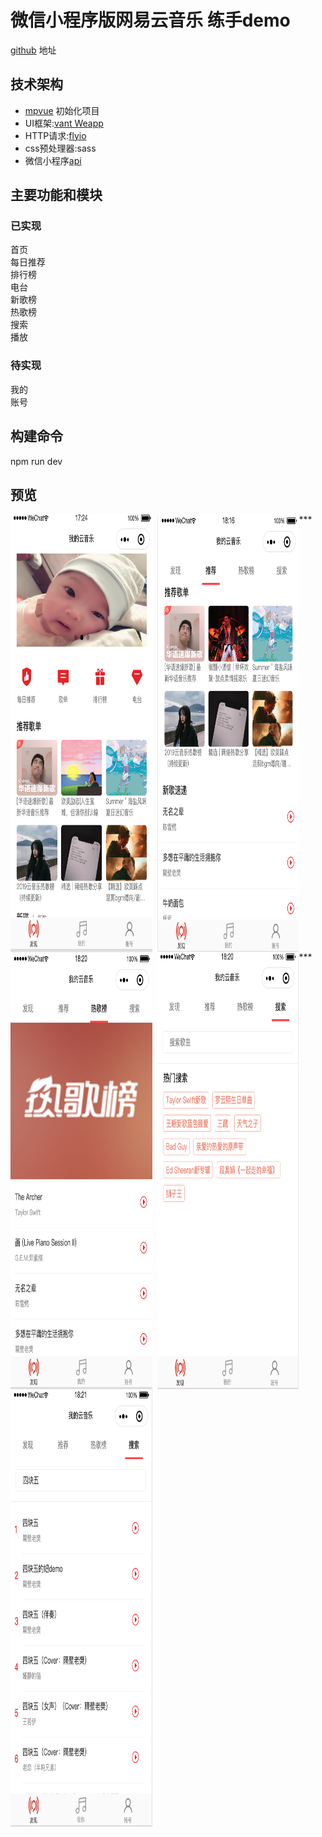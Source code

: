 # 微信小程序版网易云音乐 练手demo
[github](https://github.com/a758801405/my-music) 地址

## 技术架构
- [mpvue](http://mpvue.com/mpvue/quickstart.html)   初始化项目
- UI框架:[vant Weapp](https://youzan.github.io/vant-weapp/#/icon) 
- HTTP请求:[flyio](https://wendux.github.io/dist/#/doc/flyio/readme)
- css预处理器:sass
- 微信小程序[api](https://developers.weixin.qq.com/miniprogram/dev/api/)

## 主要功能和模块
### 已实现  
首页   
每日推荐  
排行榜  
电台  
新歌榜  
热歌榜  
搜索  
播放  

### 待实现  
我的  
账号  

## 构建命令
npm run dev  

## 预览
<div style='display:flex;flex-wrap:wrap;'>
<img width="45%" height="700" src="images/image1.png"/>  
&nbsp;&nbsp;  
<img width="45%" height="700" src="images/image2.png"/> 
***
<img width="45%" height="700" src="images/image3.png"/>   
&nbsp;&nbsp;
<img width="45%" height="700" src="images/image4.png"/> 
***
<img width="45%" height="700" src="images/image5.png"/>
<div>


